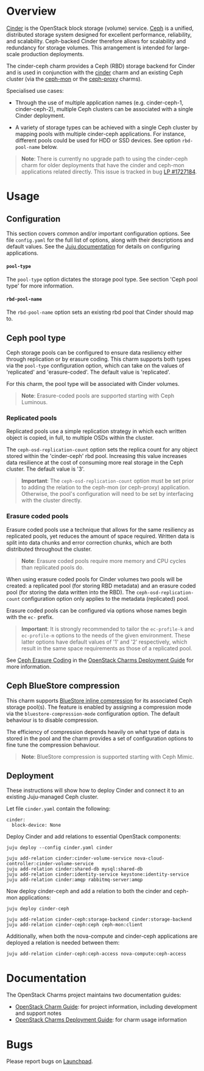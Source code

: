 # Overview

[Cinder][cinder-upstream] is the OpenStack block storage (volume) service.
[Ceph][ceph-upstream] is a unified, distributed storage system designed for
excellent performance, reliability, and scalability. Ceph-backed Cinder
therefore allows for scalability and redundancy for storage volumes. This
arrangement is intended for large-scale production deployments.

The cinder-ceph charm provides a Ceph (RBD) storage backend for Cinder and is
used in conjunction with the [cinder][cinder-charm] charm and an existing Ceph
cluster (via the [ceph-mon][ceph-mon-charm] or the
[ceph-proxy][ceph-proxy-charm] charms).

Specialised use cases:

* Through the use of multiple application names (e.g. cinder-ceph-1,
  cinder-ceph-2), multiple Ceph clusters can be associated with a single Cinder
  deployment.

* A variety of storage types can be achieved with a single Ceph cluster by
  mapping pools with multiple cinder-ceph applications. For instance, different
  pools could be used for HDD or SSD devices. See option `rbd-pool-name` below.

> **Note**: There is currently no upgrade path to using the cinder-ceph charm
  for older deployments that have the cinder and ceph-mon applications related
  directly. This issue is tracked in bug [LP #1727184][lp-bug-1727184].

# Usage

## Configuration

This section covers common and/or important configuration options. See file
`config.yaml` for the full list of options, along with their descriptions and
default values. See the [Juju documentation][juju-docs-config-apps] for details
on configuring applications.

#### `pool-type`

The `pool-type` option dictates the storage pool type. See section 'Ceph pool
type' for more information.

#### `rbd-pool-name`

The `rbd-pool-name` option sets an existing rbd pool that Cinder should map
to.

## Ceph pool type

Ceph storage pools can be configured to ensure data resiliency either through
replication or by erasure coding. This charm supports both types via the
`pool-type` configuration option, which can take on the values of 'replicated'
and 'erasure-coded'. The default value is 'replicated'.

For this charm, the pool type will be associated with Cinder volumes.

> **Note**: Erasure-coded pools are supported starting with Ceph Luminous.

### Replicated pools

Replicated pools use a simple replication strategy in which each written object
is copied, in full, to multiple OSDs within the cluster.

The `ceph-osd-replication-count` option sets the replica count for any object
stored within the 'cinder-ceph' rbd pool. Increasing this value increases data
resilience at the cost of consuming more real storage in the Ceph cluster. The
default value is '3'.

> **Important**: The `ceph-osd-replication-count` option must be set prior to
  adding the relation to the ceph-mon (or ceph-proxy) application. Otherwise,
  the pool's configuration will need to be set by interfacing with the cluster
  directly.

### Erasure coded pools

Erasure coded pools use a technique that allows for the same resiliency as
replicated pools, yet reduces the amount of space required. Written data is
split into data chunks and error correction chunks, which are both distributed
throughout the cluster.

> **Note**: Erasure coded pools require more memory and CPU cycles than
  replicated pools do.

When using erasure coded pools for Cinder volumes two pools will be created: a
replicated pool (for storing RBD metadata) and an erasure coded pool (for
storing the data written into the RBD). The `ceph-osd-replication-count`
configuration option only applies to the metadata (replicated) pool.

Erasure coded pools can be configured via options whose names begin with the
`ec-` prefix.

> **Important**: It is strongly recommended to tailor the `ec-profile-k` and
  `ec-profile-m` options to the needs of the given environment. These latter
  options have default values of '1' and '2' respectively, which result in the
  same space requirements as those of a replicated pool.

See [Ceph Erasure Coding][cdg-ceph-erasure-coding] in the [OpenStack Charms
Deployment Guide][cdg] for more information.

## Ceph BlueStore compression

This charm supports [BlueStore inline compression][ceph-bluestore-compression]
for its associated Ceph storage pool(s). The feature is enabled by assigning a
compression mode via the `bluestore-compression-mode` configuration option. The
default behaviour is to disable compression.

The efficiency of compression depends heavily on what type of data is stored
in the pool and the charm provides a set of configuration options to fine tune
the compression behaviour.

> **Note**: BlueStore compression is supported starting with Ceph Mimic.

## Deployment

These instructions will show how to deploy Cinder and connect it to an
existing Juju-managed Ceph cluster.

Let file `cinder.yaml` contain the following:

    cinder:
      block-device: None

Deploy Cinder and add relations to essential OpenStack components:

    juju deploy --config cinder.yaml cinder

    juju add-relation cinder:cinder-volume-service nova-cloud-controller:cinder-volume-service
    juju add-relation cinder:shared-db mysql:shared-db
    juju add-relation cinder:identity-service keystone:identity-service
    juju add-relation cinder:amqp rabbitmq-server:amqp

Now deploy cinder-ceph and add a relation to both the cinder and ceph-mon
applications:

    juju deploy cinder-ceph

    juju add-relation cinder-ceph:storage-backend cinder:storage-backend
    juju add-relation cinder-ceph:ceph ceph-mon:client

Additionally, when both the nova-compute and cinder-ceph applications are
deployed a relation is needed between them:

    juju add-relation cinder-ceph:ceph-access nova-compute:ceph-access

# Documentation

The OpenStack Charms project maintains two documentation guides:

* [OpenStack Charm Guide][cg]: for project information, including development
  and support notes
* [OpenStack Charms Deployment Guide][cdg]: for charm usage information

# Bugs

Please report bugs on [Launchpad][lp-bugs-charm-cinder-ceph].

<!-- LINKS -->

[cg]: https://docs.openstack.org/charm-guide
[cdg]: https://docs.openstack.org/project-deploy-guide/charm-deployment-guide
[ceph-upstream]: https://ceph.io
[cinder-upstream]: https://docs.openstack.org/cinder
[cinder-charm]: https://jaas.ai/cinder
[ceph-mon-charm]: https://jaas.ai/ceph-mon
[ceph-proxy-charm]: https://jaas.ai/ceph-proxy
[cinder-purestorage-charm]: https://jaas.ai/cinder-purestorage
[juju-docs-actions]: https://jaas.ai/docs/actions
[juju-docs-config-apps]: https://juju.is/docs/configuring-applications
[lp-bugs-charm-cinder-ceph]: https://bugs.launchpad.net/charm-cinder-ceph/+filebug
[cdg-ceph-erasure-coding]: https://docs.openstack.org/project-deploy-guide/charm-deployment-guide/latest/app-erasure-coding.html
[ceph-bluestore-compression]: https://docs.ceph.com/en/latest/rados/configuration/bluestore-config-ref/#inline-compression
[lp-bug-1727184]: https://bugs.launchpad.net/charm-cinder-ceph/+bug/1727184
